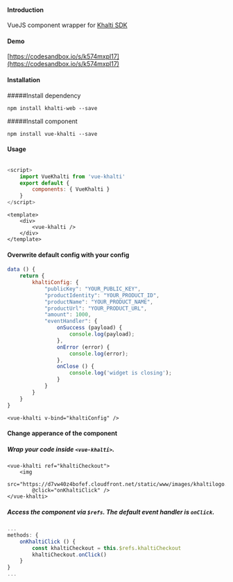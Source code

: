 #### Introduction
VueJS component wrapper for [Khalti SDK](https://github.com/khalti/khalti-sdk-web)

#### Demo
[https://codesandbox.io/s/k574mxpl17](https://codesandbox.io/s/k574mxpl17)

#### Installation
#####Install dependency

`npm install khalti-web --save`

#####Install component

`npm install vue-khalti --save`

#### Usage

```javascript

<script>
	import VueKhalti from 'vue-khalti'
	export default {
		components: { VueKhalti }
	}
</script>
```
```
<template>
	<div>
		<vue-khalti />
	</div>
</template>
```
#### Overwrite default config with your config

```javascript
data () {
	return {
		khaltiConfig: {
			"publicKey": "YOUR_PUBLIC_KEY",
		    "productIdentity": "YOUR_PRODUCT_ID",
		    "productName": "YOUR_PRODUCT_NAME",
		    "productUrl": "YOUR_PRODUCT_URL",
		    "amount": 1000,
		    "eventHandler": {
		        onSuccess (payload) {
		            console.log(payload);
		        },
		        onError (error) {
		            console.log(error);
		        },
		        onClose () {
		            console.log('widget is closing');
		        }
		    }
		}
	}
}
```
```
<vue-khalti v-bind="khaltiConfig" />
```

#### Change apperance of the component
##### Wrap your code inside `<vue-khalti>`.
```
<vue-khalti ref="khaltiCheckout">
	<img
		src="https://d7vw40z4bofef.cloudfront.net/static/www/images/khaltilogo.png"
		@click="onKhaltiClick" />			
</vue-khalti>
```
##### Access the component via `$refs`. The default event handler is `onClick`. 

```javascript
...
methods: {
	onKhaltiClick () {
		const khaltiCheckout = this.$refs.khaltiCheckout
		khaltiCheckout.onClick()
	}
}
...
```

